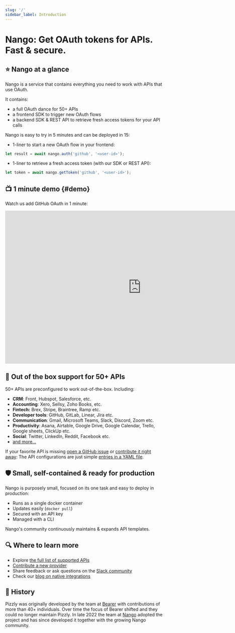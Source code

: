 ```yaml
---
slug: '/'
sidebar_label: Introduction
---
```


# Nango: Get OAuth tokens for APIs. Fast & secure.

## ⭐ Nango at a glance

Nango is a service that contains everything you need to work with APIs that use OAuth.

It contains:

-   a full OAuth dance for 50+ APIs
-   a frontend SDK to trigger new OAuth flows
-   a backend SDK & REST API to retrieve fresh access tokens for your API calls

Nango is easy to try in 5 minutes and can be deployed in 15:

-   1-liner to start a new OAuth flow in your frontend:

```ts
let result = await nango.auth('github', '<user-id>');
```

-   1-liner to retrieve a fresh access token (with our SDK or REST API):

```ts
let token = await nango.getToken('github', '<user-id>');
```

## 📺 1 minute demo {#demo}

Watch us add GitHub OAuth in 1 minute:

<iframe width="864" height="486" src="https://www.youtube.com/embed/S0VJx2KPCQg" title="YouTube video player" frameborder="0" allow="accelerometer; autoplay; clipboard-write; encrypted-media; gyroscope; picture-in-picture; web-share" allowfullscreen></iframe>

## 👾 Out of the box support for 50+ APIs

50+ APIs are preconfigured to work out-of-the-box. Including:

-   **CRM**: Front, Hubspot, Salesforce, etc.
-   **Accounting**: Xero, Sellsy, Zoho Books, etc.
-   **Fintech:** Brex, Stripe, Braintree, Ramp etc.
-   **Developer tools**: GitHub, GitLab, Linear, Jira etc.
-   **Communication**: Gmail, Microsoft Teams, Slack, Discord, Zoom etc.
-   **Productivity**: Asana, Airtable, Google Drive, Google Calendar, Trello, Google sheets, ClickUp etc.
-   **Social**: Twitter, LinkedIn, Reddit, Facebook etc.
-   [and more...](https://nango.dev/oauth-providers)

If your favorite API is missing [open a GitHub issue](https://github.com/NangoHQ/nango/issues/new) or [contribute it right away](https://docs.nango.dev/contribute-api): The API configurations are just simple [entries in a YAML file](https://www.nango.dev/oauth-providers).

## 🛡️ Small, self-contained & ready for production

Nango is purposely small, focused on its one task and easy to deploy in production:

-   Runs as a single docker container
-   Updates easily (`docker pull`)
-   Secured with an API key
-   Managed with a CLI

Nango's community continuously maintains & expands API templates.

## 🔍 Where to learn more

-   Explore [the full list of supported APIs](https://nango.dev/oauth-providers)
-   [Contribute a new provider](contribute-api)
-   Share feedback or ask questions on the [Slack community](https://nango.dev/slack)
-   Check our [blog on native integrations](https://www.nango.dev/blog)

## 🐻 History

Pizzly was originally developed by the team at [Bearer](https://www.bearer.com/?ref=pizzly) with contributions of more than 40+ individuals. Over time the focus of Bearer shifted and they could no longer maintain Pizzly. In late 2022 the team at [Nango](https://www.nango.dev) adopted the project and has since developed it together with the growing Nango community.
